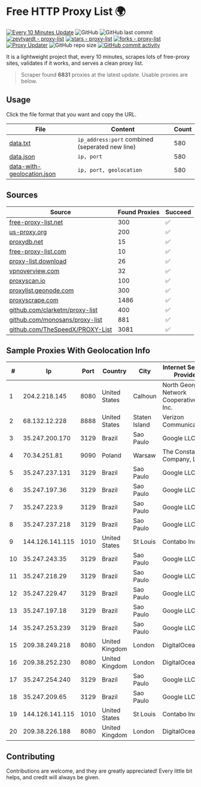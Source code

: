 
# Free HTTP Proxy List 🌍

[![Every 10 Minutes Update](https://github.com/mertguvencli/http-proxy-list/actions/workflows/main.yml/badge.svg?branch=main)](https://github.com/mertguvencli/http-proxy-list/actions/workflows/main.yml)
![GitHub](https://img.shields.io/github/license/mertguvencli/http-proxy-list)
![GitHub last commit](https://img.shields.io/github/last-commit/mertguvencli/http-proxy-list)
[![zevtyardt - proxy-list](https://img.shields.io/static/v1?label=zevtyardt&message=proxy-list&color=blue&logo=github)](https://github.com/zevtyardt/proxy-list "Go to GitHub repo")
[![stars - proxy-list](https://img.shields.io/github/stars/zevtyardt/proxy-list?style=social)](https://github.com/zevtyardt/proxy-list)
[![forks - proxy-list](https://img.shields.io/github/forks/zevtyardt/proxy-list?style=social)](https://github.com/zevtyardt/proxy-list)
[![Proxy Updater](https://github.com/zevtyardt/proxy-list/workflows/Proxy%20Updater/badge.svg)](https://github.com/zevtyardt/proxy-list/actions?query=workflow:"Proxy+Updater")
![GitHub repo size](https://img.shields.io/github/repo-size/zevtyardt/proxy-list)
[![GitHub commit activity](https://img.shields.io/github/commit-activity/m/zevtyardt/proxy-list?logo=commits)](https://github.com/zevtyardt/proxy-list/commits/main)

It is a lightweight project that, every 10 minutes, scrapes lots of free-proxy sites, validates if it works, and serves a clean proxy list.

> Scraper found **6831** proxies at the latest update. Usable proxies are below.

## Usage

Click the file format that you want and copy the URL.

|File|Content|Count|
|----|-------|-----|
|[data.txt](https://raw.githubusercontent.com/mertguvencli/http-proxy-list/main/proxy-list/data.txt)|`ip_address:port` combined (seperated new line)|580|
|[data.json](https://raw.githubusercontent.com/mertguvencli/http-proxy-list/main/proxy-list/data.json)|`ip, port`|580|
|[data-with-geolocation.json](https://raw.githubusercontent.com/mertguvencli/http-proxy-list/main/proxy-list/data-with-geolocation.json)|`ip, port, geolocation`|580|

## Sources

|Source|Found Proxies|Succeed|
|------|-------------|-------|
|[free-proxy-list.net](https://free-proxy-list.net)|300|✅|
|[us-proxy.org](https://www.us-proxy.org)|200|✅|
|[proxydb.net](http://proxydb.net)|15|✅|
|[free-proxy-list.com](https://free-proxy-list.com/?page=&port=&type%5B%5D=http&type%5B%5D=https&up_time=0&search=Search)|10|✅|
|[proxy-list.download](https://www.proxy-list.download/HTTP)|26|✅|
|[vpnoverview.com](https://vpnoverview.com/privacy/anonymous-browsing/free-proxy-servers)|32|✅|
|[proxyscan.io](https://www.proxyscan.io)|100|✅|
|[proxylist.geonode.com](https://proxylist.geonode.com/api/proxy-list?limit=300&page=1&sort_by=lastChecked&sort_type=desc&protocols=http,https)|300|✅|
|[proxyscrape.com](https://api.proxyscrape.com/v2/?request=displayproxies&protocol=http&timeout=10000&country=all&ssl=all&anonymity=all)|1486|✅|
|[github.com/clarketm/proxy-list](https://raw.githubusercontent.com/clarketm/proxy-list/master/proxy-list-raw.txt)|400|✅|
|[github.com/monosans/proxy-list](https://raw.githubusercontent.com/monosans/proxy-list/main/proxies/http.txt)|881|✅|
|[github.com/TheSpeedX/PROXY-List](https://raw.githubusercontent.com/TheSpeedX/PROXY-List/master/http.txt)|3081|✅|


## Sample Proxies With Geolocation Info

|#|Ip|Port|Country|City|Internet Service Provider|
|-|--|----|-------|----|-------------------------|
|1|204.2.218.145|8080|United States|Calhoun|North Georgia Network Cooperative, Inc.|
|2|68.132.12.228|8888|United States|Staten Island|Verizon Communications|
|3|35.247.200.170|3129|Brazil|Sao Paulo|Google LLC|
|4|70.34.251.81|9090|Poland|Warsaw|The Constant Company, LLC|
|5|35.247.237.131|3129|Brazil|Sao Paulo|Google LLC|
|6|35.247.197.36|3129|Brazil|Sao Paulo|Google LLC|
|7|35.247.223.9|3129|Brazil|Sao Paulo|Google LLC|
|8|35.247.237.218|3129|Brazil|Sao Paulo|Google LLC|
|9|144.126.141.115|1010|United States|St Louis|Contabo Inc.|
|10|35.247.243.35|3129|Brazil|Sao Paulo|Google LLC|
|11|35.247.218.29|3129|Brazil|Sao Paulo|Google LLC|
|12|35.247.229.47|3129|Brazil|Sao Paulo|Google LLC|
|13|35.247.197.18|3129|Brazil|Sao Paulo|Google LLC|
|14|35.247.253.239|3129|Brazil|Sao Paulo|Google LLC|
|15|209.38.249.218|8080|United Kingdom|London|DigitalOcean|
|16|209.38.252.230|8080|United Kingdom|London|DigitalOcean|
|17|35.247.254.240|3129|Brazil|Sao Paulo|Google LLC|
|18|35.247.209.65|3129|Brazil|Sao Paulo|Google LLC|
|19|144.126.141.115|1010|United States|St Louis|Contabo Inc.|
|20|209.38.226.188|8080|United Kingdom|London|DigitalOcean|



## Contributing

Contributions are welcome, and they are greatly appreciated! Every
little bit helps, and credit will always be given.

